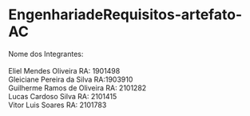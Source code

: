 # EngenhariadeRequisitos-artefato-AC
Nome dos Integrantes:<br>
<br>Eliel Mendes Oliveira RA: 1901498
<br>Gleiciane Pereira da Silva RA:1903910
<br>Guilherme Ramos de Oliveira RA: 2101282
<br>Lucas Cardoso Silva  RA: 2101415
<br>Vitor Luis Soares RA: 2101783
